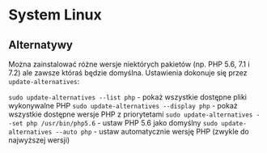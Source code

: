 # System Linux

## Alternatywy

Można zainstalować różne wersje niektórych pakietów (np. PHP 5.6, 7.1 i 7.2) ale zawsze któraś będzie domyślna. Ustawienia dokonuje się przez `update-alternatives`:

`sudo update-alternatives --list php` - pokaż wszystkie dostępne pliki wykonywalne PHP
`sudo update-alternatives --display php` - pokaż wszystkie dostępne wersje PHP z priorytetami
`sudo update-alternatives --set php /usr/bin/php5.6` - ustaw PHP 5.6 jako domyślny
`sudo update-alternatives --auto php` - ustaw automatycznie wersję PHP (zwykle do najwyższej wersji)
